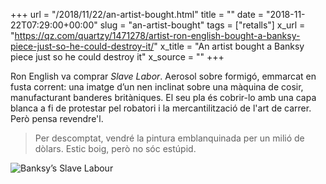 +++
url = "/2018/11/22/an-artist-bought.html"
title = ""
date = "2018-11-22T07:29:00+00:00"
slug = "an-artist-bought"
tags = ["retalls"]
x_url = "https://qz.com/quartzy/1471278/artist-ron-english-bought-a-banksy-piece-just-so-he-could-destroy-it/"
x_title = "An artist bought a Banksy piece just so he could destroy it"
x_source = ""
+++


Ron English va comprar *Slave Labor*. Aerosol sobre formigó, emmarcat en fusta corrent: una imatge d’un nen inclinat sobre una màquina de cosir, manufacturant banderes britàniques. El seu pla és cobrir-lo amb una capa blanca a fi de protestar pel robatori i la mercantilització de l'art de carrer. Però pensa revendre'l.

> Per descomptat, vendré la pintura emblanquinada per un milió de dòlars. Estic boig, però no sóc estúpid.

<img src="https://cms.qz.com/wp-content/uploads/2018/11/Screen-Shot-2018-11-20-at-9.40.41-PM.png" alt="Banksy’s Slave Labour">
